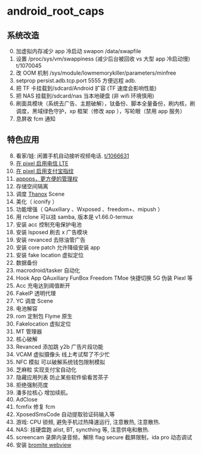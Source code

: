 # android_root_caps

## 系统改造

0. 加虚拟内存减少 app 冷启动 swapon /data/swapfile
1. 设置 /proc/sys/vm/swappiness (减少后台被回收 vs 大型 app 冷启动慢) t/1070045
2. 改 OOM 机制 /sys/module/lowmemorykiller/parameters/minfree
3. setprop persist.adb.tcp.port 5555 方便远程 adb.
4. 把 TF 卡挂载到/sdcard/Android 扩容 (TF 速度会影响性能)
5. 把 NAS 挂载到/sdcard/nas 当本地硬盘 (非 wifi 环境慎用)
6. 刷面具模块（系统去广告、主题破解），钛备份、脚本全量备份，刷内核，刷调度，黑域绿色守护，xp 框架（修改 app ），写轮眼（禁用 app 服务）
7. 息屏收 fcm 通知

## 特色应用

8. 看家/娃: 闲置手机自动接听视频电话. [t/1066631](https://www.v2ex.com/t/1066631)
9. [在 pixel 启用电信 LTE](https://github.com/cxOrz/pixel_ims_module)
10. [在 pixel 启用支付宝指纹](https://github.com/eritpchy/FingerprintPay)
11. [appops，更方便的管理权](https://appops.rikka.app/zh-hans/)
12. 存储空间隔离
13. 调度 [Thanox](https://tornaco.github.io/Thanox-Docs/zh/)  Scene
14. 美化（ iconify ）
15. 功能增强（ QAuxiliary 、Wxposed 、freedom+、mipush ）
16. 用 rclone 可以挂 samba, 版本是 v1.66.0-termux
17. 安装 acc 控制充电保护电池
18. 安装 lsposed 刷去 x 广告模块
19. 安装 revanced 去除油管广告
20. 安装 core patch 允许降级安装 app
21. 安装 fake location 虚拟定位
22. 数据备份
23. macrodroid/tasker 自动化
24. Hook App QAuxiliary FunBox Freedom TMoe 快捷切换 5G 伪装 Piexl 等
25. Acc 充电达到阈值断开
26. FakeIP 透明代理
27. YC 调度 Scene
28. 电池解容
29. rom 定制包 Flyme 原生
30. Fakelocation 虚拟定位
31. MT 管理器
32. 核心破解
33. Revanced 添加跳 y2b 广告片段功能
34. VCAM 虚拟摄像头 线上考试帮了不少忙
35. NFC 模拟 可以破解系统钱包限制模拟
36. 芝麻粒 实现支付宝自动化
37. 隐藏应用列表 防止某些软件偷看苦茶子
38. 拒绝强制亮度
39. 潘多拉核心 增加续航。
40. AdClose
41. fcmfix 修复 fcm
42. XposedSmsCode 自动提取验证码输入等
43. 游戏: CPU 锁频, 避免手机过热降速运行, 注意散热, 注意散热.
44. NAS: 挂硬盘跑 alist, BT, syncthing 等, 注意供电和散热.
45. screencam 录屏内录音频，解除 flag secure 截屏限制，ida pro 动态调试
46. 安装 [bromite webview](https://github.com/bromite/bromite/wiki/Installing-SystemWebView)

